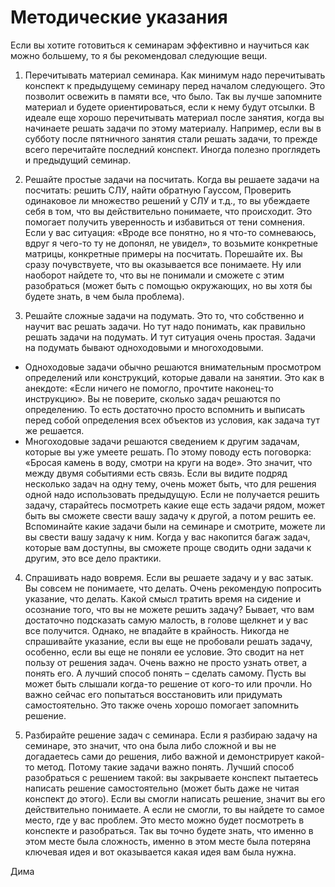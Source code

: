 # Методические указания

Если вы хотите готовиться к семинарам эффективно и научиться как можно большему, то я бы рекомендовал следующие вещи.

1. Перечитывать материал семинара. Как минимум надо перечитывать конспект к предыдущему семинару перед началом следующего. Это позволит освежить в памяти все, что было. Так вы лучше запомните материал и будете ориентироваться, если к нему будут отсылки. В идеале еще хорошо перечитывать материал после занятия, когда вы начинаете решать задачи по этому материалу. Например, если вы в субботу после пятничного занятия стали решать задачи, то прежде всего перечитайте последний конспект. Иногда полезно проглядеть и предыдущий семинар.

2. Решайте простые задачи на посчитать. Когда вы решаете задачи на посчитать: решить СЛУ, найти обратную Гауссом, Проверить одинаковое ли множество решений у СЛУ и т.д., то вы убеждаете себя в том, что вы действительно понимаете, что происходит. Это помогает получить уверенность и избавиться от тени сомнения. Если у вас ситуация: «Вроде все понятно, но я что-то сомневаюсь, вдруг я чего-то ту не допонял, не увидел», то возьмите конкретные матрицы, конкретные примеры на посчитать. Порешайте их. Вы сразу почувствуете, что вы оказывается все понимаете. Ну или наоборот найдете то, что вы не понимали и сможете с этим разобраться (может быть с помощью окружающих, но вы хотя бы будете знать, в чем была проблема).

3. Решайте сложные задачи на подумать. Это то, что собственно и научит вас решать задачи. Но тут надо понимать, как правильно решать задачи на подумать. И тут ситуация очень простая. Задачи на подумать бывают одноходовыми и многоходовыми.
- Одноходовые задачи обычно решаются внимательным просмотром определений или конструкций, которые давали на занятии. Это как в анекдоте: «Если ничего не помогло, прочтите наконец-то инструкцию». Вы не поверите, сколько задач решаются по определению. То есть достаточно просто вспомнить и выписать перед собой определения всех объектов из условия, как задача тут же решается.
- Многоходовые задачи решаются сведением к другим задачам, которые вы уже умеете решать. По этому поводу есть поговорка: «Бросая камень в воду, смотри на круги на воде». Это значит, что между двумя событиями есть связь. Если вы видите подряд несколько задач на одну тему, очень может быть, что для решения одной надо использовать предыдущую. Если не получается решить задачу, старайтесь посмотреть какие еще есть задачи рядом, может быть вы сможете свести вашу задачу к другой, а потом решить ее. Вспоминайте какие задачи были на семинаре и смотрите, можете ли вы свести вашу задачу к ним. Когда у вас накопится багаж задач, которые вам доступны, вы сможете проще сводить одни задачи к другим, это все дело практики.

4. Спрашивать надо вовремя. Если вы решаете задачу и у вас затык. Вы совсем не понимаете, что делать. Очень рекомендую попросить указание, что делать. Какой смысл тратить время на сидение и осознание того, что вы не можете решить задачу? Бывает, что вам достаточно подсказать самую малость, в голове щелкнет и у вас все получится. Однако, не впадайте в крайность. Никогда не спрашивайте указание, если вы еще не пробовали решать задачу, особенно, если вы еще не поняли ее условие. Это сводит на нет пользу от решения задач. Очень важно не просто узнать ответ, а понять его. А лучший способ понять – сделать самому. Пусть вы может быть слышали когда-то решение от кого-то или прочли. Но важно сейчас его попытаться восстановить или придумать самостоятельно. Это также очень хорошо помогает запомнить решение.

5. Разбирайте решение задач с семинара. Если я разбираю задачу на семинаре, это значит, что она была либо сложной и вы не догадаетесь сами до решения, либо важной и демонстрирует какой-то метод. Потому такие задачи важно понять. Лучший способ разобраться с решением такой: вы закрываете конспект пытаетесь написать решение самостоятельно (может быть даже не читая конспект до этого). Если вы смогли написать решение, значит вы его действительно понимаете. А если не смогли, то вы найдете то самое место, где у вас проблем. Это место можно будет посмотреть в конспекте и разобраться. Так вы точно будете знать, что именно в этом месте была сложность, именно в этом месте была потеряна ключевая идея и вот оказывается какая идея вам была нужна.


Дима
